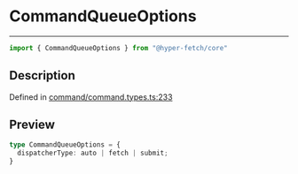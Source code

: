 

# CommandQueueOptions

<div class="api-docs__separator" data-reactroot="">

---

</div><div class="api-docs__import" data-reactroot="">

```ts
import { CommandQueueOptions } from "@hyper-fetch/core"
```

</div><div class="api-docs__section">

## Description

</div><div class="api-docs__description"><span class="api-docs__do-not-parse">



</span></div><p class="api-docs__definition">

Defined in [command/command.types.ts:233](https://github.com/BetterTyped/hyper-fetch/blob/4197368e/packages/core/src/command/command.types.ts#L233)

</p><div class="api-docs__section">

## Preview

</div><div class="api-docs__preview type">

```ts
type CommandQueueOptions = {
  dispatcherType: auto | fetch | submit; 
}
```

</div>